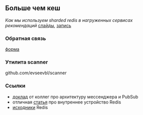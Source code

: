 ## Больше чем кеш
*Как мы используем sharded redis в нагруженных сервисах
рекомендаций*
[слайды](), [запись](https://youtube.com/watch?v=1czK7Pw23iE)

### Обратная связь
[форма](https://form.typeform.com/to/LlwQAThO)

### Утилита scanner
github.com/evseevbl/scanner

### Ссылки
- [доклад](https://www.youtube.com/watch?v=4tIS58sQ7Mc) от коллег про архитектуру мессенджера и PubSub
- отличная [статья](https://www.pauladamsmith.com/articles/redis-under-the-hood.html) про внутреннее устройство Redis
- [исходники](https://github.com/redis/redis) Redis
